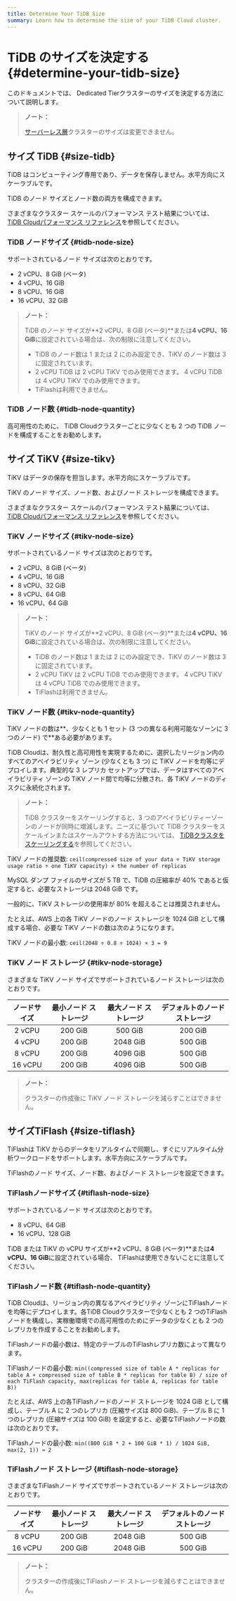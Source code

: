 ```yaml
---
title: Determine Your TiDB Size
summary: Learn how to determine the size of your TiDB Cloud cluster.
---
```


# TiDB のサイズを決定する {#determine-your-tidb-size}

このドキュメントでは、 Dedicated Tierクラスターのサイズを決定する方法について説明します。

> **ノート：**
>
> [サーバーレス層](/tidb-cloud/select-cluster-tier.md#serverless-tier)クラスターのサイズは変更できません。

## サイズ TiDB {#size-tidb}

TiDB はコンピューティング専用であり、データを保存しません。水平方向にスケーラブルです。

TiDB のノード サイズとノード数の両方を構成できます。

さまざまなクラスター スケールのパフォーマンス テスト結果については、 [TiDB Cloudパフォーマンス リファレンス](/tidb-cloud/tidb-cloud-performance-reference.md)を参照してください。

### TiDB ノードサイズ {#tidb-node-size}

サポートされているノード サイズは次のとおりです。

-   2 vCPU、8 GiB (ベータ)
-   4 vCPU、16 GiB
-   8 vCPU、16 GiB
-   16 vCPU、32 GiB

> **ノート：**
>
> TiDB のノード サイズが**2 vCPU、8 GiB (ベータ)**または<strong>4 vCPU、16 GiB</strong>に設定されている場合は、次の制限に注意してください。
>
> -   TiDB のノード数は 1 または 2 にのみ設定でき、TiKV のノード数は 3 に固定されています。
> -   2 vCPU TiDB は 2 vCPU TiKV でのみ使用できます。 4 vCPU TiDB は 4 vCPU TiKV でのみ使用できます。
> -   TiFlashは利用できません。

### TiDB ノード数 {#tidb-node-quantity}

高可用性のために、 TiDB Cloudクラスターごとに少なくとも 2 つの TiDB ノードを構成することをお勧めします。

## サイズ TiKV {#size-tikv}

TiKV はデータの保存を担当します。水平方向にスケーラブルです。

TiKV のノード サイズ、ノード数、およびノード ストレージを構成できます。

さまざまなクラスター スケールのパフォーマンス テスト結果については、 [TiDB Cloudパフォーマンス リファレンス](/tidb-cloud/tidb-cloud-performance-reference.md)を参照してください。

### TiKV ノードサイズ {#tikv-node-size}

サポートされているノード サイズは次のとおりです。

-   2 vCPU、8 GiB (ベータ)
-   4 vCPU、16 GiB
-   8 vCPU、32 GiB
-   8 vCPU、64 GiB
-   16 vCPU、64 GiB

> **ノート：**
>
> TiKV のノード サイズが**2 vCPU、8 GiB (ベータ)**または<strong>4 vCPU、16 GiB</strong>に設定されている場合は、次の制限に注意してください。
>
> -   TiDB のノード数は 1 または 2 にのみ設定でき、TiKV のノード数は 3 に固定されています。
> -   2 vCPU TiKV は 2 vCPU TiDB でのみ使用できます。 4 vCPU TiKV は 4 vCPU TiDB でのみ使用できます。
> -   TiFlashは利用できません。

### TiKV ノード数 {#tikv-node-quantity}

TiKV ノードの数は**、少なくとも 1 セット (3 つの異なる利用可能なゾーンに 3 つのノード) で**ある必要があります。

TiDB Cloudは、耐久性と高可用性を実現するために、選択したリージョン内のすべてのアベイラビリティ ゾーン (少なくとも 3 つ) に TiKV ノードを均等にデプロイします。典型的な 3 レプリカ セットアップでは、データはすべてのアベイラビリティ ゾーンの TiKV ノード間で均等に分散され、各 TiKV ノードのディスクに永続化されます。

> **ノート：**
>
> TiDB クラスターをスケーリングすると、3 つのアベイラビリティーゾーンのノードが同時に増減します。ニーズに基づいて TiDB クラスターをスケールインまたはスケールアウトする方法については、 [TiDBクラスタをスケーリングする](/tidb-cloud/scale-tidb-cluster.md)を参照してください。

TiKV ノードの推奨数: `ceil(compressed size of your data ÷ TiKV storage usage ratio ÷ one TiKV capacity) × the number of replicas`

MySQL ダンプ ファイルのサイズが 5 TB で、TiDB の圧縮率が 40% であると仮定すると、必要なストレージは 2048 GiB です。

一般的に、TiKV ストレージの使用率が 80% を超えることは推奨されません。

たとえば、AWS 上の各 TiKV ノードのノード ストレージを 1024 GiB として構成する場合、必要な TiKV ノードの数は次のようになります。

TiKV ノードの最小数: `ceil(2048 ÷ 0.8 ÷ 1024) × 3 = 9`

### TiKV ノード ストレージ {#tikv-node-storage}

さまざまな TiKV ノード サイズでサポートされているノード ストレージは次のとおりです。

|  ノードサイズ | 最小ノード ストレージ | 最大ノード ストレージ | デフォルトのノード ストレージ |
| :-----: | :---------: | :---------: | :-------------: |
|  2 vCPU |   200 GiB   |   500 GiB   |     200 GiB     |
|  4 vCPU |   200 GiB   |   2048 GiB  |     500 GiB     |
|  8 vCPU |   200 GiB   |   4096 GiB  |     500 GiB     |
| 16 vCPU |   200 GiB   |   4096 GiB  |     500 GiB     |

> **ノート：**
>
> クラスターの作成後に TiKV ノード ストレージを減らすことはできません。

## サイズTiFlash {#size-tiflash}

TiFlashは TiKV からのデータをリアルタイムで同期し、すぐにリアルタイム分析ワークロードをサポートします。水平方向にスケーラブルです。

TiFlashのノード サイズ、ノード数、およびノード ストレージを設定できます。

### TiFlashノードサイズ {#tiflash-node-size}

サポートされているノード サイズは次のとおりです。

-   8 vCPU、64 GiB
-   16 vCPU、128 GiB

TiDB または TiKV の vCPU サイズが**2 vCPU、8 GiB (ベータ)**または<strong>4 vCPU、16 GiB</strong>に設定されている場合、 TiFlashは使用できないことに注意してください。

### TiFlashノード数 {#tiflash-node-quantity}

TiDB Cloudは、リージョン内の異なるアベイラビリティ ゾーンにTiFlashノードを均等にデプロイします。各TiDB Cloudクラスターで少なくとも 2 つのTiFlashノードを構成し、実稼働環境での高可用性のためにデータの少なくとも 2 つのレプリカを作成することをお勧めします。

TiFlashノードの最小数は、特定のテーブルのTiFlashレプリカ数によって異なります。

TiFlashノードの最小数: `min((compressed size of table A * replicas for table A + compressed size of table B * replicas for table B) / size of each TiFlash capacity, max(replicas for table A, replicas for table B))`

たとえば、AWS 上の各TiFlashノードのノード ストレージを 1024 GiB として構成し、テーブル A に 2 つのレプリカ (圧縮サイズは 800 GiB)、テーブル B に 1 つのレプリカ (圧縮サイズは 100 GiB) を設定すると、必要なTiFlashノードの数は次のとおりです。

TiFlashノードの最小数: `min((800 GiB * 2 + 100 GiB * 1) / 1024 GiB, max(2, 1)) ≈ 2`

### TiFlashノード ストレージ {#tiflash-node-storage}

さまざまなTiFlashノード サイズでサポートされているノード ストレージは次のとおりです。

|  ノードサイズ | 最小ノード ストレージ | 最大ノード ストレージ | デフォルトのノード ストレージ |
| :-----: | :---------: | :---------: | :-------------: |
|  8 vCPU |   200 GiB   |   2048 GiB  |     500 GiB     |
| 16 vCPU |   200 GiB   |   2048 GiB  |     500 GiB     |

> **ノート：**
>
> クラスターの作成後にTiFlashノード ストレージを減らすことはできません。
